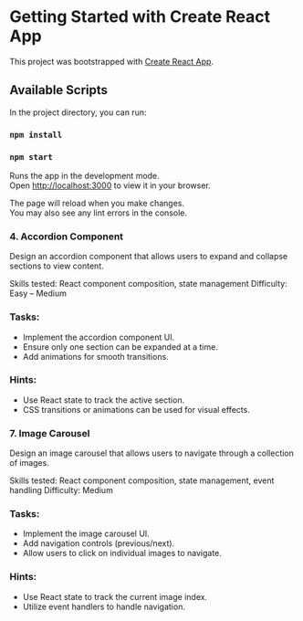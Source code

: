 # Getting Started with Create React App

This project was bootstrapped with [Create React App](https://github.com/facebook/create-react-app).

## Available Scripts

In the project directory, you can run:

### `npm install`


### `npm start`

Runs the app in the development mode.\
Open [http://localhost:3000](http://localhost:3000) to view it in your browser.

The page will reload when you make changes.\
You may also see any lint errors in the console.

###  4. Accordion Component
Design an accordion component that allows users to expand and collapse sections to view content.

Skills tested: React component composition, state management
Difficulty: Easy – Medium
### Tasks:

- Implement the accordion component UI.
- Ensure only one section can be expanded at a time.
- Add animations for smooth transitions.
### Hints:

- Use React state to track the active section.
- CSS transitions or animations can be used for visual effects.

###  7. Image Carousel
Design an image carousel that allows users to navigate through a collection of images.

Skills tested: React component composition, state management, event handling
Difficulty: Medium
### Tasks:

- Implement the image carousel UI.
- Add navigation controls (previous/next).
- Allow users to click on individual images to navigate.
### Hints:

- Use React state to track the current image index.
- Utilize event handlers to handle navigation.
